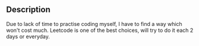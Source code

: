 ## Description

Due to lack of time to practise coding myself, I have to find a way which won't cost much. Leetcode is one of the best choices, will try to do it each 2 days or everyday.